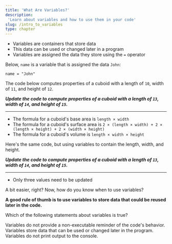 ```yaml
---
title: 'What Are Variables?'
description:
 'Learn about variables and how to use them in your code'
slug: /intro_to_variables
type: chapter
---
```


<!-- EXERCISE { -->

<exercise id="1" title="Introduction to Variables">

- Variables are containers that store data
- This data can be used or changed later in a program
- Variables are assigned the data they store using the `=` operator

Below, `name` is a variable that is assigned the data `John`:
```
name = "John"
```

The code below computes properties of a cuboid with a length of `10`, width of `11`, and height of `12`.

***Update the code to compute properties of a cuboid with a length of `13`, width of `14`, and height of `15`.***

<hr>

<codeblock id="intro_to_variables_01">

- The formula for a cuboid's base area is `length × width`
- The formula for a cuboid's surface area is `2 × (length × width) + 2 × (length × height) + 2 × (width × height)`
- The formula for a cuboid's volume is `length × width × height`

</codeblock>

Here's the same code, but using variables to contain the length, width, and height.

***Update the code to compute properties of a cuboid with a length of `13`, width of `14`, and height of `15`.***

<hr>

<codeblock id="intro_to_variables_02">

- Only three values need to be updated

</codeblock>

A bit easier, right? Now, how do you know when to use variables?

**A good rule of thumb is to use variables to store data that could be reused later in the code.**

</exercise>

<!-- EXERCISE } -->

<!-- EXERCISE { -->

<exercise id="2" title="Check: Introduction to Variables">

Which of the following statements about variables is true?

<choice>

<opt text="Variables provide a non-executable reminder of the code's behavior">
Variables do not provide a non-executable reminder of the code's behavior.
</opt>

<opt text="Variables store data that can be used or changed later in the program" correct="true">
Variables store data that can be used or changed later in the program.
</opt>

<opt text="Variables print output to the console">
Variables do not print output to the console.
</opt>

</choice>

</exercise>

<!-- EXERCISE } -->
